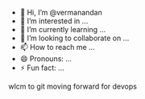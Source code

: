 - 👋 Hi, I’m @vermanandan
- 👀 I’m interested in ...
- 🌱 I’m currently learning ...
- 💞️ I’m looking to collaborate on ...
- 📫 How to reach me ...
- 😄 Pronouns: ...
- ⚡ Fun fact: ...

<!---
vermanandan/vermanandan is a ✨ special ✨ repository because its `README.md` (this file) appears on your GitHub profile.
You can click the Preview link to take a look at your changes.
--->
wlcm to git moving forward for devops 
